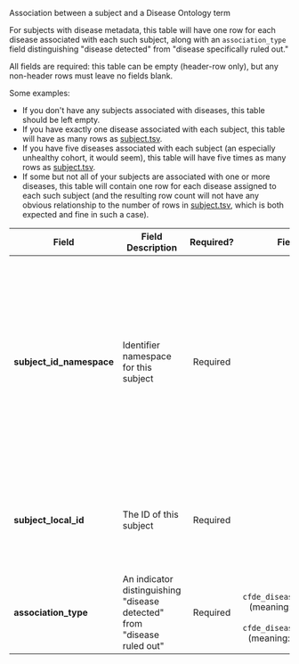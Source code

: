 Association between a subject and a Disease Ontology term

For subjects with disease metadata, this table will have one row for each disease associated with each such subject, along with an `association_type` field distinguishing "disease detected" from "disease specifically ruled out."

All fields are required: this table can be empty (header-row only), but any non-header rows must leave no fields blank.

Some examples:   
- If you don't have any subjects associated with diseases, this table should be left empty.
- If you have exactly one disease associated with each subject, this table will have as many rows as [subject.tsv](./TableInfo:-subject.tsv).
- If you have five diseases associated with each subject (an especially unhealthy cohort, it would seem), this table will have five times as many rows as [subject.tsv](./TableInfo:-subject.tsv).
- If some but not all of your subjects are associated with one or more diseases, this table will contain one row for each disease assigned to each such subject (and the resulting row count will not have any obvious relationship to the number of rows in [subject.tsv](./TableInfo:-subject.tsv), which is both expected and fine in such a case).


Field | Field Description | Required? | Field Value Type | Extra Info 
------|-------------------|:-----------:|:-------------:|------------
**subject_id_namespace** | Identifier namespace for this subject  | Required | string | This will be the value of `id_namespace` in the row in [subject.tsv](./TableInfo:-subject.tsv) corresponding to the subject referenced in this row. If your program has not registered multiple CFDE identifier namespaces, this will be exactly the same value for all rows.
**subject_local_id** | The ID of this subject | Required | string | This will be the value of `local_id` in the row in [subject.tsv](./TableInfo:-subject.tsv) corresponding to the subject referenced in this row.
**association_type** | An indicator distinguishing "disease detected" from "disease ruled out" | Required | one of `cfde_disease_association_type:0`<br>(meaning: "disease ruled out")<br>or<br>`cfde_disease_association_type:1`<br>(meaning: "disease observed") | 